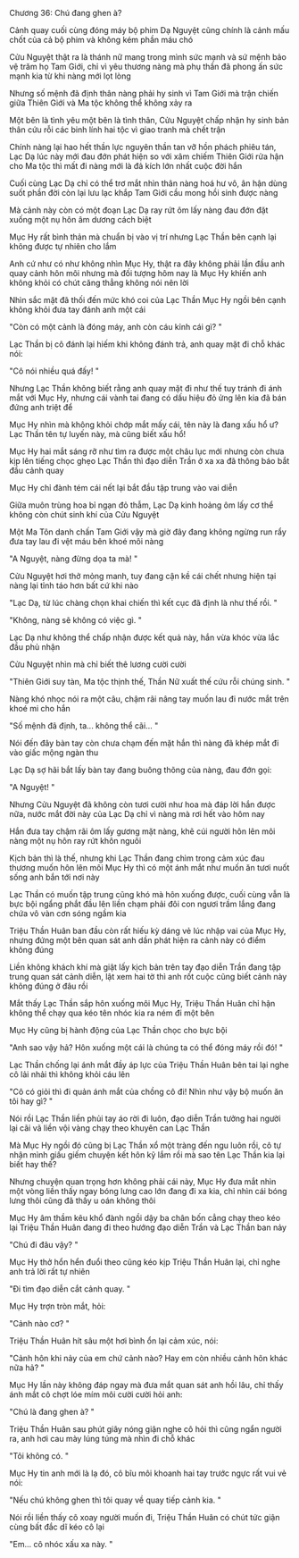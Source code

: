 




Chương 36: Chú đang ghen à?

Cảnh quay cuối cùng đóng máy bộ phim Dạ Nguyệt cũng chính là cảnh mấu chốt của cả bộ phim và không kém phần máu chó

Cửu Nguyệt thật ra là thánh nữ mang trong mình sức mạnh và sứ mệnh bảo vệ trăm họ Tam Giới, chỉ vì yêu thương nàng mà phụ thần đã phong ấn sức mạnh kia từ khi nàng mới lọt lòng

Nhưng số mệnh đã định thân nàng phải hy sinh vì Tam Giới mà trận chiến giữa Thiên Giới và Ma tộc không thể không xảy ra

Một bên là tình yêu một bên là tình thân, Cửu Nguyệt chấp nhận hy sinh bản thân cứu rỗi các binh lính hai tộc vì giao tranh mà chết trận

Chính nàng lại hao hết thần lực nguyên thần tan vỡ hồn phách phiêu tán, Lạc Dạ lúc này mới đau đớn phát hiện so với xâm chiếm Thiên Giới rửa hận cho Ma tộc thì mất đi nàng mới là đả kích lớn nhất cuộc đời hắn

Cuối cùng Lạc Dạ chỉ có thể trơ mắt nhìn thân nàng hoá hư vô, ân hận dùng suốt phần đời còn lại lưu lạc khắp Tam Giới cầu mong hồi sinh được nàng

Mà cảnh này còn có một đoạn Lạc Dạ ray rứt ôm lấy nàng đau đớn đặt xuống một nụ hôn âm dương cách biệt

Mục Hy rất bình thản mà chuẩn bị vào vị trí nhưng Lạc Thần bên cạnh lại không được tự nhiên cho lắm

Anh cứ như có như không nhìn Mục Hy, thật ra đây không phải lần đầu anh quay cảnh hôn môi nhưng mà đối tượng hôm nay là Mục Hy khiến anh không khỏi có chút căng thẳng không nói nên lời

Nhìn sắc mặt đã thối đến mức khó coi của Lạc Thần Mục Hy ngồi bên cạnh không khỏi đưa tay đánh anh một cái

"Còn có một cảnh là đóng máy, anh còn cáu kỉnh cái gì? "

Lạc Thần bị cô đánh lại hiếm khi không đánh trả, anh quay mặt đi chỗ khác nói:


"Cô nói nhiều quá đấy! "

Nhưng Lạc Thần không biết rằng anh quay mặt đi như thế tuy tránh đi ánh mắt với Mục Hy, nhưng cái vành tai đang có dấu hiệu đỏ ửng lên kia đã bán đứng anh triệt để

Mục Hy nhìn mà không khỏi chớp mắt mấy cái, tên này là đang xấu hổ ư? Lạc Thần tên tự luyến này, mà cũng biết xấu hổ!

Mục Hy hai mắt sáng rỡ như tìm ra được một châu lục mới nhưng còn chưa kịp lên tiếng chọc ghẹo Lạc Thần thì đạo diễn Trần ở xa xa đã thông báo bắt đầu cảnh quay

Mục Hy chỉ đành tém cái nết lại bắt đầu tập trung vào vai diễn

Giữa muôn trùng hoa bỉ ngạn đỏ thẫm, Lạc Dạ kinh hoảng ôm lấy cơ thể không còn chút sinh khí của Cửu Nguyệt

Một Ma Tôn danh chấn Tam Giới vậy mà giờ đây đang không ngừng run rẩy đưa tay lau đi vệt máu bên khoé môi nàng

"A Nguyệt, nàng đừng dọa ta mà! "

Cửu Nguyệt hơi thở mỏng manh, tuy đang cận kề cái chết nhưng hiện tại nàng lại tỉnh táo hơn bất cứ khi nào

"Lạc Dạ, từ lúc chàng chọn khai chiến thì kết cục đã định là như thế rồi. "

"Không, nàng sẽ không có việc gì. "

Lạc Dạ như không thể chấp nhận được kết quả này, hắn vừa khóc vừa lắc đầu phủ nhận

Cửu Nguyệt nhìn mà chỉ biết thê lương cười cười

"Thiên Giới suy tàn, Ma tộc thịnh thế, Thần Nữ xuất thế cứu rỗi chúng sinh. "

Nàng khó nhọc nói ra một câu, chậm rãi nâng tay muốn lau đi nước mắt trên khoé mi cho hắn

"Số mệnh đã định, ta... không thể cãi... "

Nói đến đây bàn tay còn chưa chạm đến mặt hắn thì nàng đã khép mắt đi vào giấc mộng ngàn thu

Lạc Dạ sợ hãi bắt lấy bàn tay đang buông thõng của nàng, đau đớn gọi:

"A Nguyệt! "


Nhưng Cửu Nguyệt đã không còn tươi cười như hoa mà đáp lời hắn được nữa, nước mắt đời này của Lạc Dạ chỉ vì nàng mà rơi hết vào hôm nay

Hắn đưa tay chậm rãi ôm lấy gương mặt nàng, khẽ cúi người hôn lên môi nàng một nụ hôn ray rứt khôn nguôi

Kịch bản thì là thế, nhưng khi Lạc Thần đang chìm trong cảm xúc đau thương muốn hôn lên môi Mục Hy thì có một ánh mắt như muốn ăn tươi nuốt sống anh bắn tới nơi này

Lạc Thần có muốn tập trung cũng khó mà hôn xuống được, cuối cùng vẫn là bực bội ngẩng phắt đầu lên liền chạm phải đôi con ngươi trầm lắng đang chứa vô vàn cơn sóng ngầm kia

Triệu Thần Huân ban đầu còn rất hiếu kỳ dáng vẻ lúc nhập vai của Mục Hy, nhưng đứng một bên quan sát anh dần phát hiện ra cảnh này có điểm không đúng

Liền không khách khí mà giật lấy kịch bản trên tay đạo diễn Trần đang tập trung quan sát cảnh diễn, lật xem hai tờ thì anh rốt cuộc cũng biết cảnh này không đúng ở đâu rồi

Mắt thấy Lạc Thần sắp hôn xuống môi Mục Hy, Triệu Thần Huân chỉ hận không thể chạy qua kéo tên nhóc kia ra ném đi một bên

Mục Hy cũng bị hành động của Lạc Thần chọc cho bực bội

"Anh sao vậy hả? Hôn xuống một cái là chúng ta có thể đóng máy rồi đó! "

Lạc Thần chống lại ánh mắt đầy áp lực của Triệu Thần Huân bên tai lại nghe cô lải nhải thì không khỏi cáu lên

"Cô có giỏi thì đi quản ánh mắt của chồng cô đi! Nhìn như vậy bộ muốn ăn tôi hay gì? "

Nói rồi Lạc Thần liền phủi tay áo rời đi luôn, đạo diễn Trần tưởng hai người lại cãi vã liền vội vàng chạy theo khuyên can Lạc Thần

Mà Mục Hy ngồi đó cũng bị Lạc Thần xổ một tràng đến ngu luôn rồi, cô tự nhận mình giấu giếm chuyện kết hôn kỹ lắm rồi mà sao tên Lạc Thần kia lại biết hay thế?

Nhưng chuyện quan trọng hơn không phải cái này, Mục Hy đưa mắt nhìn một vòng liền thấy ngay bóng lưng cao lớn đang đi xa kia, chỉ nhìn cái bóng lưng thôi cũng đã thấy u oán không thôi

Mục Hy âm thầm kêu khổ đành ngồi dậy ba chân bốn cẳng chạy theo kéo lại Triệu Thần Huân đang đi theo hướng đạo diễn Trần và Lạc Thần ban nảy

"Chú đi đâu vậy? "

Mục Hy thở hổn hển đuổi theo cũng kéo kịp Triệu Thần Huân lại, chỉ nghe anh trả lời rất tự nhiên

"Đi tìm đạo diễn cắt cảnh quay. "


Mục Hy trợn tròn mắt, hỏi:

"Cảnh nào cơ? "

Triệu Thần Huân hít sâu một hơi bình ổn lại cảm xúc, nói:

"Cảnh hôn khi nảy của em chứ cảnh nào? Hay em còn nhiều cảnh hôn khác nữa hả? "

Mục Hy lần này không đáp ngay mà đưa mắt quan sát anh hồi lâu, chỉ thấy ánh mắt cô chợt lóe mím môi cười cười hỏi anh:

"Chú là đang ghen à? "

Triệu Thần Huân sau phút giây nóng giận nghe cô hỏi thì cũng ngẩn người ra, anh hơi cau mày lúng túng mà nhìn đi chỗ khác

"Tôi không có. "

Mục Hy tin anh mới là lạ đó, cô bĩu môi khoanh hai tay trước ngực rất vui vẻ nói:

"Nếu chú không ghen thì tôi quay về quay tiếp cảnh kia. "

Nói rồi liền thấy cô xoay người muốn đi, Triệu Thần Huân có chút tức giận cùng bất đắc dĩ kéo cô lại

"Em... cô nhóc xấu xa này. "




